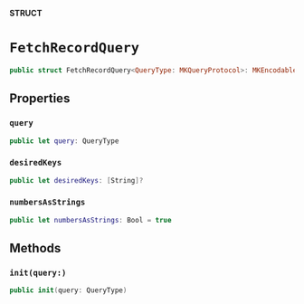 **STRUCT**

# `FetchRecordQuery`

```swift
public struct FetchRecordQuery<QueryType: MKQueryProtocol>: MKEncodable
```

## Properties
### `query`

```swift
public let query: QueryType
```

### `desiredKeys`

```swift
public let desiredKeys: [String]?
```

### `numbersAsStrings`

```swift
public let numbersAsStrings: Bool = true
```

## Methods
### `init(query:)`

```swift
public init(query: QueryType)
```
